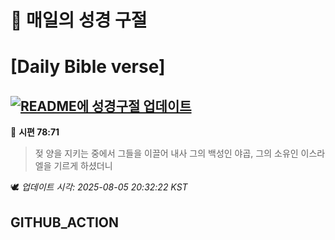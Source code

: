 # 🙏 매일의 성경 구절
# [Daily Bible verse]
## [![README에 성경구절 업데이트](https://github.com/DONGSUKA/first_test/actions/workflows/update-readme-bible.yml/badge.svg)](https://github.com/DONGSUKA/first_test/actions/workflows/update-readme-bible.yml)
<!-- START_BIBLE_VERSE -->
📖 **시편 78:71**
> 젖 양을 지키는 중에서 그들을 이끌어 내사 그의 백성인 야곱, 그의 소유인 이스라엘을 기르게 하셨더니

🕊️ _업데이트 시각: 2025-08-05 20:32:22 KST_
  <!-- END_BIBLE_VERSE -->
## GITHUB_ACTION
